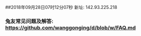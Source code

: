 ##2018年09月28日07时12分07秒 新址: 142.93.225.218
### 兔友常见问题及解答: https://github.com/wanggonging/d/blob/w/FAQ.md
